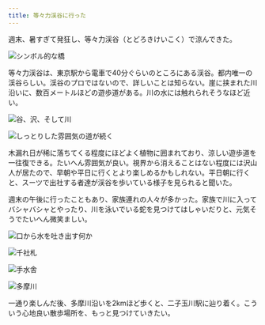 ```yaml
---
title: 等々力渓谷に行った
---
```

週末、暑すぎて発狂し、等々力渓谷（とどろきけいこく）で涼んできた。

![](https://lh4.googleusercontent.com/TdXN_nx01tnJJHbj5NQLslalv2itjIuJBK2iY1ILb09jC5rhjXIEdHt3cctaOVaYZC3fzYisKgThm3CK3XNEqW1SbYQE1lxl783wyJr2gmsA4zkXpNCiysk-ghqUxP5H4W1rRPvVUeFt604_A_c "シンボル的な橋")

等々力渓谷は、東京駅から電車で40分ぐらいのところにある渓谷。都内唯一の渓谷らしい。渓谷のプロではないので、詳しいことは知らない。崖に挟まれた川沿いに、数百メートルほどの遊歩道がある。川の水には触れられそうなほど近い。

![](https://lh5.googleusercontent.com/otuh_LdQRzWKNS-fMtuLRCFPSorZQgY31K8ZXZ1Nu6OucH6hzFZplFFJ9ldjOe_mjnb-0qIwdVVn6vPBu2IZMRuaCi_oKYMemtdtDOLlwxoCF4nAYws7CammrZb6Uf2JBxv5VO3KasnXMfv-GyU "谷、沢、そして川")

![](https://lh4.googleusercontent.com/rCqlTYdat2gl5-8O21EV0ZETYbdoOsqaPx1SXUkBev8eh1bIbrqG--UDIFAChyvSxo7n9ca7ZxoXZjXx-teRfWK1vjDkuxP7K_EYddJ6miMxUtxFDzAgktCCLzddN7nSdk5iNdNB-cHfgM_Glsg "しっとりした雰囲気の道が続く")

木漏れ日が稀に落ちてくる程度にほどよく植物に囲まれており、涼しい遊歩道を一往復できる。たいへん雰囲気が良い。視界から消えることはない程度には沢山人が居たので、早朝や平日に行くとより楽しめるかもしれない。平日朝に行くと、スーツで出社する者達が渓谷を歩いている様子を見られると聞いた。

週末の午後に行ったこともあり、家族連れの人々が多かった。家族で川に入ってバシャバシャとやったり、川を泳いでいる蛇を見つけてはしゃいだりと、元気そうでたいへん微笑ましい。

![](https://lh6.googleusercontent.com/sssAmca1RaSmDHieOncIxTaNXwihVLQJ5PsM-20Gfd6L8BJ9HJxszn59xQof6b1KueIYKuVqr8kIRghQeru6APwGVYoDnFPSEJAps0TErxK-XJhyh_cYVz830w3TB5viN45oTHV2mhyOx8G5NSo "口から水を吐き出す何か")

![](https://lh5.googleusercontent.com/qjr-QPWXt0dl4hh0-nsDsuUDmY2CcWGsO3ZiNSbYCrlQ1CNGJ6Z3oBqWQpowDCunJFJBxfHqrmqAid2bJADJSTQ-MVB9qR7i7b8NomlzNqKGwsGk9mowuN7XiU7PIFO0DiGWmpi5Ry7lmb1f9N0 "千社札")

![](https://lh4.googleusercontent.com/-W7SqugFyCSltV2CBFhgexjNz5h33gNEsW-1bdnOrVCmrbYCvaUylctrXU9ZJtRIUFqWLPDd6setb9N9cQWkSqSC0i5F4HL5MNYIAKfkgXVNptv4e1Uw3L-1siQrmsksg46r-IpLOTcehXTcqc4 "手水舎")

![](https://lh3.googleusercontent.com/ise9XD4KBaaTb6pRQpwomst_3sYgwj1vHtVigFxVN861vnx1V1IsG_Um9SEjuep4H0i3WcQAOLdncn2pFk9cxlshgGaM76b2FZJsfG851vGblptXssKLAbKl-OYSZo5BuKOCWE0f6xF_gfI-lyw "多摩川")

一通り楽しんだ後、多摩川沿いを2kmほど歩くと、二子玉川駅に辿り着く。こういう心地良い散歩場所を、もっと見つけていきたい。
